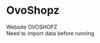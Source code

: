 # OvoShopz
Website OVOSHOPZ<br />
Need to import data before running
 <img src="https://imgur.com/VxKuYyP" alt="">
